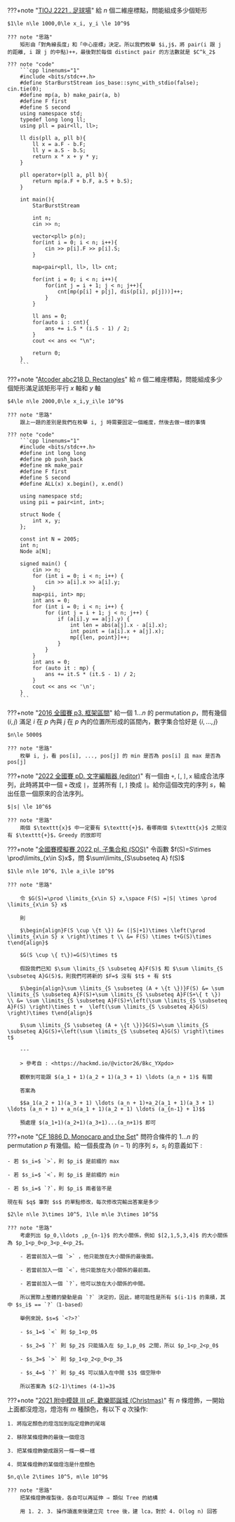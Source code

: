 ???+note "[TIOJ  2221 . 足球場](https://tioj.ck.tp.edu.tw/problems/2221)"
	給 $n$ 個二維座標點，問能組成多少個矩形
	
	$1\le n\le 1000,0\le x_i, y_i \le 10^9$
	
	??? note "思路"
		矩形由「對角線長度」和「中心座標」決定。所以我們枚舉 $i,j$，將 pair(i 跟 j 的距離, i 跟 j 的中點)++，最後對於每個 distinct pair 的方法數就是 $C^k_2$
		
	??? note "code"
		```cpp linenums="1"
		#include <bits/stdc++.h>
	    #define StarBurstStream ios_base::sync_with_stdio(false); cin.tie(0);
	    #define mp(a, b) make_pair(a, b)
	    #define F first
	    #define S second
	    using namespace std;
	    typedef long long ll;
	    using pll = pair<ll, ll>;
	
	    ll dis(pll a, pll b){
	        ll x = a.F - b.F;
	        ll y = a.S - b.S;
	        return x * x + y * y;
	    }
	
	    pll operator+(pll a, pll b){
	        return mp(a.F + b.F, a.S + b.S);
	    }
	
	    int main(){
	        StarBurstStream
	
	        int n;
	        cin >> n;
	
	        vector<pll> p(n);
	        for(int i = 0; i < n; i++){
	            cin >> p[i].F >> p[i].S;
	        }
	
	        map<pair<pll, ll>, ll> cnt;
	
	        for(int i = 0; i < n; i++){
	            for(int j = i + 1; j < n; j++){
	                cnt[mp(p[i] + p[j], dis(p[i], p[j]))]++;
	            }
	        }
	
	        ll ans = 0;
	        for(auto i : cnt){
	            ans += i.S * (i.S - 1) / 2;
	        }
	        cout << ans << "\n";
	
	        return 0;
	    }
	    ```

???+note "[Atcoder abc218 D. Rectangles](https://atcoder.jp/contests/abc218/tasks/abc218_d)"
	給 $n$ 個二維座標點，問能組成多少個矩形滿足該矩形平行 $x$ 軸和 $y$ 軸
	
	$4\le n\le 2000,0\le x_i,y_i\le 10^9$
	
	??? note "思路"
		跟上一題的差別是我們在枚舉 i, j 時需要固定一個維度，然後去做一樣的事情
		
	??? note "code"
		```cpp linenums="1"
		#include <bits/stdc++.h>
	    #define int long long
	    #define pb push_back
	    #define mk make_pair
	    #define F first
	    #define S second
	    #define ALL(x) x.begin(), x.end()
	
	    using namespace std;
	    using pii = pair<int, int>;
	
	    struct Node {
	        int x, y;
	    };
	
	    const int N = 2005;
	    int n;
	    Node a[N];
	
	    signed main() {
	        cin >> n;
	        for (int i = 0; i < n; i++) {
	            cin >> a[i].x >> a[i].y;
	        }
	        map<pii, int> mp;
	        int ans = 0;
	        for (int i = 0; i < n; i++) {
	            for (int j = i + 1; j < n; j++) {
	                if (a[i].y == a[j].y) {
	                    int len = abs(a[j].x - a[i].x);
	                    int point = (a[i].x + a[j].x);
	                    mp[{len, point}]++;
	                }
	            }
	        }
	        int ans = 0;
	        for (auto it : mp) {
	            ans += it.S * (it.S - 1) / 2;
	        }
	        cout << ans << '\n';
	    } 
	    ```

???+note "[2016 全國賽 p3. 框架區間](https://tioj.ck.tp.edu.tw/problems/1913)"
	給一個 $1 \ldots n$ 的 permutation $p$，問有幾個 $(i,j)$ 滿足 $i$ 在 $p$ 內與 $j$ 在 $p$ 內的位置所形成的區間內，數字集合恰好是 $\{ i,\ldots ,j \}$
	
	$n\le 5000$
	
	??? note "思路"
		枚舉 i, j，看 pos[i], ..., pos[j] 的 min 是否為 pos[i] 且 max 是否為 pos[j]

???+note "[2022 全國賽 pD. 文字編輯器 (editor)](https://nhspc2022.twpca.org/release/problems/problems.pdf#page=11)"
	有一個由 $\texttt{+}, \texttt{[}, \texttt{]}, \texttt{x}$ 組成合法序列，此時將其中一個 $\texttt{+}$ 改成 $\texttt{|}$，並將所有 $\texttt{[}, \texttt{]}$ 換成 $\texttt{|}$。給你這個改完的序列 $s$，輸出任意一個原來的合法序列。
	
	$|s| \le 10^6$
	
	??? note "思路"
		兩個 $\texttt{x}$ 中一定要有 $\texttt{+}$，看哪兩個 $\texttt{x}$ 之間沒有 $\texttt{+}$，Greedy 的放即可

???+note "[全國賽模擬賽 2022 pI. 子集合和 (SOS)](https://www.csie.ntu.edu.tw/~b11902109/PreNHSPC2022/IqwxCSqc_Pre_NHSPC_zh_TW.pdf#page=25)"
	令函數 $f(S)=S\times \prod\limits_{x\in S}x$，問 $\sum\limits_{S\subseteq A} f(S)$
	
	$1\le n\le 10^6, 1\le a_i\le 10^9$
	
	??? note "思路"
	
		令 $G(S)=\prod \limits_{x\in S} x,\space F(S) =|S| \times \prod \limits_{x\in S} x$
	
	    則
	
	    $\begin{align}F(S \cup \{t \}) &= (|S|+1)\times \left(\prod \limits_{x\in S} x \right)\times t \\ &= F(S) \times t+G(S)\times t\end{align}$
	
	    $G(S \cup \{ t\})=G(S)\times t$
	
	    假設我們已知 $\sum \limits_{S \subseteq A}F(S)$ 和 $\sum \limits_{S \subseteq A}G(S)$，則我們可將新的 $F=$ 沒有 $t$ + 有 $t$ 
	
	    $\begin{align}\sum \limits_{S \subseteq (A + \{t \})}F(S) &= \sum \limits_{S \subseteq A}F(S)+\sum \limits_{S \subseteq A}F(S+\{ t \}) \\ &= \sum \limits_{S \subseteq A}F(S)+\left(\sum \limits_{S \subseteq A}F(S) \right)\times t +  \left(\sum \limits_{S \subseteq A}G(S) \right)\times t\end{align}$
	
	    $\sum \limits_{S \subseteq (A + \{t \})}G(S)=\sum \limits_{S \subseteq A}G(S)+\left(\sum \limits_{S \subseteq A}G(S) \right)\times t$
	    
	    ---
	    
	    > 參考自 : <https://hackmd.io/@victor26/Bkc_YXpdo>
	    
	    觀察到可能跟 $(a_1 + 1)(a_2 + 1)(a_3 + 1) \ldots (a_n + 1)$ 有關
		
		答案為 
		
		$$a_1(a_2 + 1)(a_3 + 1) \ldots (a_n + 1)+a_2(a_1 + 1)(a_3 + 1) \ldots (a_n + 1) + a_n(a_1 + 1)(a_2 + 1) \ldots (a_{n-1} + 1)$$
		
		預處理 $(a_1+1)(a_2+1)(a_3+1)...(a_n+1)$ 即可

???+note "[CF 1886 D. Monocarp and the Set](https://codeforces.com/contest/1886/problem/D)"
	問符合條件的 $1\ldots n$ 的 permutation $p$ 有幾個。給一個長度為 $(n-1)$ 的序列 $s$，$s_i$ 的意義如下 :
	
	- 若 $s_i=$ `>`，則 $p_i$ 是前綴的 max
	
	- 若 $s_i=$ `<`，則 $p_i$ 是前綴的 min
	
	- 若 $s_i=$ `?`，則 $p_i$ 兩者皆不是
	
	現在有 $q$ 筆對 $s$ 的單點修改，每次修改完輸出答案是多少
	
	$2\le n\le 3\times 10^5, 1\le m\le 3\times 10^5$
	
	??? note "思路"
		考慮列出 $p_0,\ldots ,p_{n-1}$ 的大小關係，例如 $[2,1,5,3,4]$ 的大小關係為 $p_1<p_0<p_3<p_4<p_2$。
	
	    - 若當前加入一個 `>` ，他只能放在大小關係的最後面。
	
	    - 若當前加入一個 `<`，他只能放在大小關係的最前面。
	
	    - 若當前加入一個 `?`，他可以放在大小關係的中間。
	
	    所以實際上整體的變動是由 `?` 決定的，因此，總可能性是所有 $(i-1)$ 的乘積，其中 $s_i$ == `?`（1-based）
	
	    舉例來說，$s=$ `<?>?`
	
	    - $s_1=$ `<` 則 $p_1<p_0$
	
	    - $s_2=$ `?` 則 $p_2$ 只能插入在 $p_1,p_0$ 之間，所以 $p_1<p_2<p_0$
	
	    - $s_3=$ `>` 則 $p_1<p_2<p_0<p_3$
	
	    - $s_4=$ `?` 則 $p_4$ 可以插入在中間 $3$ 個空隙中
	
	    所以答案為 $(2-1)\times (4-1)=3$

???+note "[2021 附中模競 III pF. 歡樂耶誕城 (Christmas)](https://codeforces.com/group/3Xn3T5DO0a/contest/375522/problem/F)"
	有 $n$ 條燈飾，一開始上面都沒燈泡，燈泡有 $m$ 種顏色，有以下 $q$ 次操作:
	
	1. 將指定顏色的燈泡加到指定燈飾的尾端
	
	2. 移除某條燈飾的最後一個燈泡
	
	3. 把某條燈飾變成跟另一條一模一樣
	
	4. 問某條燈飾的某個燈泡是什麼顏色
	
	$n,q\le 2\times 10^5, m\le 10^9$
	
	??? note "思路"
		把某條燈飾複製後，各自可以再延伸 ⇒ 類似 Tree 的結構
		
		用 1. 2. 3. 操作讀進來後建立完 tree 後，建 lca，對於 4. O(log n) 回答